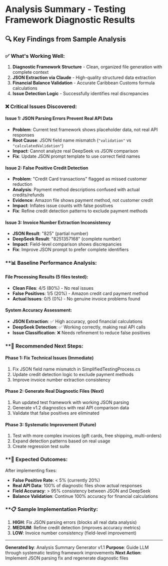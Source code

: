 # Analysis Summary - Testing Framework Diagnostic Results

## 🔍 **Key Findings from Sample Analysis**

### **✅ What's Working Well:**
1. **Diagnostic Framework Structure** - Clean, organized file generation with complete context
2. **JSON Extraction via Claude** - High-quality structured data extraction
3. **Financial Balance Validation** - Accurate Caribbean Customs formula calculations
4. **Issue Detection Logic** - Successfully identifies real discrepancies

### **❌ Critical Issues Discovered:**

#### **Issue 1: JSON Parsing Errors Prevent Real API Data**
- **Problem**: Current test framework shows placeholder data, not real API responses
- **Root Cause**: JSON field name mismatch (`"validation"` vs `"calculatedValidation"`)
- **Impact**: Cannot analyze real DeepSeek vs JSON comparison
- **Fix**: Update JSON prompt template to use correct field names

#### **Issue 2: False Positive Credit Detection**
- **Problem**: "Credit Card transactions" flagged as missed customer reduction
- **Analysis**: Payment method descriptions confused with actual credits/refunds
- **Evidence**: Amazon file shows payment method, not customer credit
- **Impact**: Inflates issue counts with false positives
- **Fix**: Refine credit detection patterns to exclude payment methods

#### **Issue 3: Invoice Number Extraction Inconsistency**
- **JSON Result**: "825" (partial number)
- **DeepSeek Result**: "8251357168" (complete number)
- **Impact**: Field-level comparison shows discrepancies
- **Fix**: Improve JSON prompt to prefer complete identifiers

### **📊 **Baseline Performance Analysis:**

#### **File Processing Results** (5 files tested):
- **Clean Files**: 4/5 (80%) - No real issues
- **False Positives**: 1/5 (20%) - Amazon credit card payment method
- **Actual Issues**: 0/5 (0%) - No genuine invoice problems found

#### **System Accuracy Assessment**:
- **JSON Extraction**: ✅ High accuracy, good financial calculations
- **DeepSeek Detection**: ✅ Working correctly, making real API calls  
- **Issue Classification**: ❌ Needs refinement to reduce false positives

### **🚀 **Recommended Next Steps:**

#### **Phase 1: Fix Technical Issues** (Immediate)
1. Fix JSON field name mismatch in SimplifiedTestingProcess.cs
2. Update credit detection logic to exclude payment methods
3. Improve invoice number extraction consistency

#### **Phase 2: Generate Real Diagnostic Files** (Next)
1. Run updated test framework with working JSON parsing
2. Generate v1.2 diagnostics with real API comparison data
3. Validate that false positives are eliminated

#### **Phase 3: Systematic Improvement** (Future)
1. Test with more complex invoices (gift cards, free shipping, multi-orders)
2. Expand detection patterns based on real usage
3. Create regression test suite

### **🎯 **Expected Outcomes:**

After implementing fixes:
- **False Positive Rate**: < 5% (currently 20%)
- **Real API Data**: 100% of diagnostic files show actual responses
- **Field Accuracy**: > 95% consistency between JSON and DeepSeek
- **Balance Validation**: Continue 100% accuracy for financial calculations

### **📋 **Sample Implementation Priority:**

1. **HIGH**: Fix JSON parsing errors (blocks all real data analysis)
2. **MEDIUM**: Refine credit detection (improves accuracy metrics)  
3. **LOW**: Invoice number consistency (field-level improvement)

---
**Generated by**: Analysis Summary Generator v1.1
**Purpose**: Guide LLM through systematic testing framework improvements
**Next Action**: Implement JSON parsing fix and regenerate diagnostic files